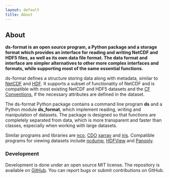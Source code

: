 ```yaml
---
layout: default
title: About
---
```


## About

**ds-format is an open source program, a Python package and a storage format
which provides an interface for reading and writing NetCDF and HDF5 files, as
well as its own data file format. The data format and interface are simpler
alternatives to other more complex interfaces and formats, while supporting
most of the same essential functions.**

ds-format defines a structure storing data along with metadata, similar to
[NetCDF](https://www.unidata.ucar.edu/software/netcdf/) and
[HDF](https://www.hdfgroup.org). It supports a subset
of functionality of NetCDF and is compatible with most existing NetCDF and HDF5
datasets and the [CF Conventions](https://cfconventions.org/), if the necessary
attributes are defined in the dataset.

The ds-format Python package contains a command line program **ds** and a
Python module **ds_format**, which implement reading, writing and manipulation
of datasets. The package is designed so that functions are completely separated
from data, which is more transparent and faster than classes, especially when
working with large datasets.

Similar programs and libraries are [nco](http://nco.sourceforge.net/),
[CDO](https://code.mpimet.mpg.de/projects/cdo/)
[xarray](https://xarray.pydata.org) and
[iris](http://scitools.org.uk/iris/docs/latest/). Compatible programs
for viewing datasets include
[ncdump](https://www.unidata.ucar.edu/software/netcdf/),
[HDFView](https://www.hdfgroup.org/downloads/hdfview/) and
[Panoply](https://www.giss.nasa.gov/tools/panoply/).

### Development

Development is done under an open source MIT license. The repository is available
on [GitHub](https://github.com/peterkuma/ds-format). You can report bugs or
submit contributions on GitHub.
